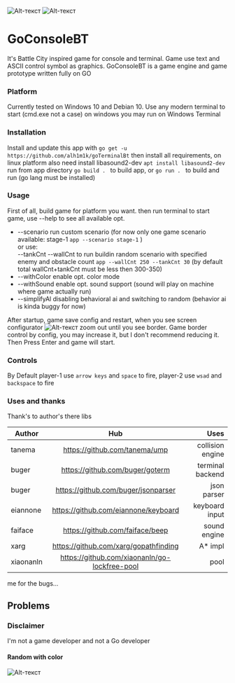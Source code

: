 ![Alt-текст](https://github.com/alh1m1k/goTerminalBt/playerMenu.png "Cfg")
![Alt-текст](https://github.com/alh1m1k/goTerminalBt/stage1Normal.png "Cfg")

# GoConsoleBT
It's Battle City inspired game for console and terminal. Game use text 
and ASCII control symbol as graphics. GoConsoleBT is a game engine and game prototype written fully on GO

### Platform
Currently tested on Windows 10 and Debian 10. Use any modern terminal to start
(cmd.exe not a case) on windows you may run on Windows Terminal

### Installation
Install and update this app with `go get -u https://github.com/alh1m1k/goTerminalBt`
then install all requirements, on linux platform also need install libasound2-dev `apt install libasound2-dev`
run from app directory `go build . ` to build app, or `go run . ` to build and run (go lang must be installed)

### Usage
First of all, build game for platform you want. 
then run terminal to start game, use --help to see all available opt.
+ --scenario run custom scenario (for now only one game scenario available: stage-1 `app --scenario stage-1` )  
or use:  
--tankCnt --wallCnt to run buildin random scenario with specified enemy and obstacle count `app --wallCnt 250 --tankCnt 30` (by default total wallCnt+tankCnt must be less then 300-350)
+ --withColor enable opt. color mode
+ --withSound enable opt. sound support (sound will play on machine where game actually run)
+ --simplifyAl disabling behavioral ai and switching to random (behavior ai is kinda buggy for now)

After startup, game save config and restart, when you see screen configurator
![Alt-текст](https://github.com/alh1m1k/goTerminalBt/configurate.png "Cfg") zoom out until you see border.
Game border control by config, you may increase it, but I don't recommend reducing it. Then Press Enter and game will start.

### Controls
By Default player-1 use `arrow keys` and `space` to fire, player-2 use `wsad` and `backspace` to fire

###  Uses and thanks
Thank's to author's there libs

| Author | Hub | Uses |
|----------------|:---------:|----------------:|
| tanema | https://github.com/tanema/ump | collision engine |
| buger | https://github.com/buger/goterm | terminal backend |
| buger | https://github.com/buger/jsonparser | json parser |
| eiannone | https://github.com/eiannone/keyboard | keyboard input |
| faiface | https://github.com/faiface/beep | sound engine |
| xarg | https://github.com/xarg/gopathfinding | A* impl |
| xiaonanln | https://github.com/xiaonanln/go-lockfree-pool | pool |

me for the bugs...

## Problems

### Disclaimer 
I'm not a game developer and not a Go developer 


#### Random with color
![Alt-текст](https://github.com/alh1m1k/goTerminalBt/withColor.png "Cfg")
